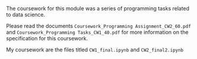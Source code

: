 The coursework for this module was a series of programming tasks related to data science.

Please read the documents `Coursework_Programming Assignment_CW2_60.pdf` and `Coursework_Programming Tasks_CW1_40.pdf` for more information on the specification for this coursework.

My coursework are the files titled `CW1_final.ipynb` and `CW2_final2.ipynb`
